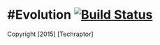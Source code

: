#Evolution
[![Build Status](https://travis-ci.org/Techraptor/TimeGame.svg?branch=master)](https://travis-ci.org/Techraptor/TimeGame)
========
Copyright [2015] [Techraptor]
